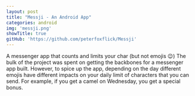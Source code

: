 ```yaml
---
layout: post
title: "Messji - An Android App"
categories: android
img: 'messji.png'
showTitle: true
gitHub: 'https://github.com/peterfoxflick/Messji'
---
```


A messenger app that counts and limits your char (but not emojis 😉) The bulk of the project was spent on getting the backbones for a messenger app built. However, to spice up the app, depending on the day different emojis have different impacts on your daily limit of characters that you can send. For example, if you get a camel on Wednesday, you get a special bonus.
